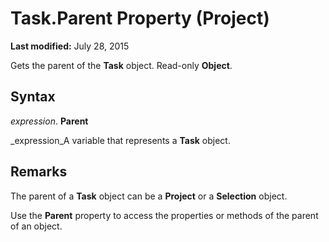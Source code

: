 
# Task.Parent Property (Project)

 **Last modified:** July 28, 2015

Gets the parent of the  **Task** object. Read-only **Object**.

## Syntax

 _expression_. **Parent**

 _expression_A variable that represents a  **Task** object.


## Remarks

The parent of a  **Task** object can be a **Project** or a **Selection** object.

Use the  **Parent** property to access the properties or methods of the parent of an object.

